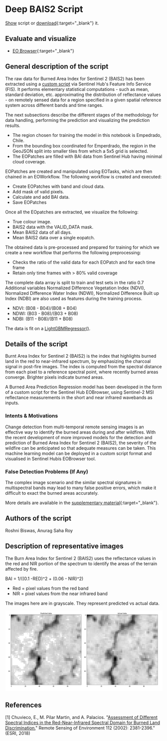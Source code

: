 # Deep BAIS2 Script

<a href="#" id='togglescript'>Show</a> script or [download](script.js){:target="_blank"} it.
<div id='script_view' style="display:none">
{% highlight javascript %}
{% include_relative script.js %}
{% endhighlight %}
</div>

## Evaluate and visualize   
 - [EO Browser](https://apps.sentinel-hub.com/eo-browser/?zoom=9&lat=50.76339&lng=3.01712&themeId=DEFAULT-THEME&datasetId=S2L2A&fromTime=2020-02-25T00%3A00%3A00.000Z&toTime=2020-02-25T23%3A59%3A59.999Z&visualizationUrl=https%3A%2F%2Fservices.sentinel-hub.com%2Fogc%2Fwms%2Fbd86bcc0-f318-402b-a145-015f85b9427e&evalscripturl=https%3A%2F%2Fraw.githubusercontent.com%2Froshni-b%2Feolearn-scripts%2Fmain%2FBAI_LGBMr_eval.js#custom-script){:target="_blank"} 


## General description of the script

The raw data for Burned Area Index for Sentinel 2 (BAIS2) has been extracted using a [custom script](https://custom-scripts.sentinel-hub.com/sentinel-2/bais2/) via Sentinel Hub's Feature Info Service (FIS). It performs elementary statistical computations - such as mean, standard deviation, etc. approximating the distribution of reflectance values - on remotely sensed data for a region specified in a given spatial reference system across different bands and time ranges. 

The next subsections describe the different stages of the methodology for data handling, performing the prediction and visualizing the prediction results.

- The region chosen for training the model in this notebook is Empedrado, Chile.
- From the bounding box coordinated for Emperdrado, the region in the GeoJSON split into smaller tiles from which a 5x5 grid is selected.
- The EOPatches are filled with BAI data from Sentinel Hub having minimal cloud coverage.

EOPatches are created and manipulated using EOTasks, which are then chained in an EOWorkflow. The following workflow is created and executed:

- Create EOPatches with band and cloud data.
- Add mask of valid pixels.
- Calculate and add BAI data.
- Save EOPatches

Once all the EOpatches are extracted, we visualize the following:

- True colour image.
- BAIS2 data with the VALID_DATA mask.
- Mean BAIS2 data of all days.
- Mean BAIS2 data over a single eopatch.

The obtained data is pre-processed and prepared for training for which we create a new workflow that performs the following preprocessing:

- Checks the ratio of the valid data for each EOPatch and for each time frame
- Retain only time frames with > 80% valid coverage


The complete data array is split to train and test sets in the ratio 0.7 Additional variables Normalized Difference Vegetation Index (NDVI), Normalized Difference Water Index  (NDWI), Normalized Difference Built up Index (NDBI) are also used as features during the training process.

- NDVI: (B08 - B04)/(B08 + B04)
- NDWI: (B03 - B08)/(B03 + B08)
- NDBI: (B11 - B08)/(B11 + B08)

The data is fit on a [LightGBMRegressor()](https://lightgbm.readthedocs.io/en/latest/pythonapi/lightgbm.LGBMRegressor.html).

## Details of the script

Burnt Area Index for Sentinel 2 (BAIS2) is the index that highlights burned land in the red to near-infrared spectrum, by emphasizing the charcoal signal in post-fire images. The index is computed from the spectral distance from each pixel to a reference spectral point, where recently burned areas converge. Brighter pixels indicate burned areas.

A Burned Area Prediction Regression model has been developed in the form of a custom script for the Sentinel Hub EOBrowser, using Sentinel-2 MSI reflectance measurements in the short and near infrared wavebands as inputs.

### Intents & Motivations

Change detection from multi-temporal remote sensing images is an effective way to identify the burned areas during and after wildfires. With the recent development of more improved models for the detection and prediction of Burned Area Index for Sentinel 2 (BAIS2), the severity of the wildfire can be anticipated so that adequate measures can be taken. This machine learning model can be deployed in a custom script format and visualised in Sentinel Hubís EOBrowser tool.

### False Detection Problems (If Any)

The complex image scenario and the similar spectral signatures in multispectral bands may lead to many false positive errors, which make it difficult to exact the burned areas accurately.

More details are available in the [supplementary material](supplementary_material.pdf){:target="_blank"}.

## Authors of the script

Roshni Biswas, Anurag Saha Roy

## Description of representative images

The Burn Area Index for Sentinel 2 (BAIS2) uses the reflectance values in the red and NIR portion of the spectrum to identify the areas of the terrain affected by fire.

BAI = 1/((0.1 -RED)^2 + (0.06 - NIR)^2)

- Red = pixel values from the red band
- NIR = pixel values from the near infrared band

The images here are in grayscale. They represent predicted vs actual data.

![Deep BAIS2 script result](fig/deepbais2_result.png)

## References

[1] Chuvieco, E., M. Pilar Martin, and A. Palacios. "[Assessment of Different Spectral Indices in the Red-Near-Infrared Spectral Domain for Burned Land Discrimination.](https://www.tandfonline.com/doi/abs/10.1080/01431160210153129)" Remote Sensing of Environment 112 (2002): 2381-2396." (ESRI, 2018)